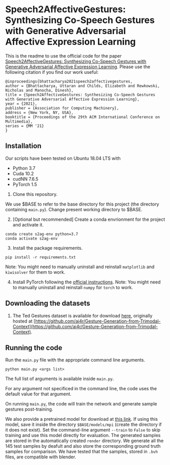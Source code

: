 # Speech2AffectiveGestures: Synthesizing Co-Speech Gestures with Generative Adversarial Affective Expression Learning

This is the readme to use the official code for the paper [Speech2AffectiveGestures: Synthesizing Co-Speech Gestures with Generative Adversarial Affective Expression Learning](http://arxiv.org/link_broken). Please use the following citation if you find our work useful:

```
@inproceedings{bhattacharya2021speech2affectivegestures,
author = {Bhattacharya, Uttaran and Childs, Elizabeth and Rewkowski, Nicholas and Manocha, Dinesh},
title = {Speech2AffectiveGestures: Synthesizing Co-Speech Gestures with Generative Adversarial Affective Expression Learning},
year = {2021},
publisher = {Association for Computing Machinery},
address = {New York, NY, USA},
booktitle = {Proceedings of the 29th ACM International Conference on Multimedia},
series = {MM '21}
}
```

## Installation
Our scripts have been tested on Ubuntu 18.04 LTS with
- Python 3.7
- Cuda 10.2
- cudNN 7.6.5
- PyTorch 1.5

1. Clone this repository.

We use $BASE to refer to the base directory for this project (the directory containing `main.py`). Change present working directory to $BASE.

2. [Optional but recommended] Create a conda envrionment for the project and activate it.

```
conda create s2ag-env python=3.7
conda activate s2ag-env
```

3. Install the package requirements.

```
pip install -r requirements.txt
```
Note: You might need to manually uninstall and reinstall `matplotlib` and `kiwisolver` for them to work.

4. Install PyTorch following the [official instructions](https://pytorch.org/).
Note: You might need to manually uninstall and reinstall `numpy` for `torch` to work.

## Downloading the datasets
1. The Ted Gestures dataset is available for download [here](https://kaistackr-my.sharepoint.com/:u:/g/personal/zeroyy_kaist_ac_kr/EYAPLf8Hvn9Oq9GMljHDTK4BRab7rl9hAOcnjkriqL8qSg), originally hosted at [https://github.com/ai4r/Gesture-Generation-from-Trimodal-Context](https://github.com/ai4r/Gesture-Generation-from-Trimodal-Context).

## Running the code
Run the `main.py` file with the appropriate command line arguments.
```
python main.py <args list>
```

The full list of arguments is available inside `main.py`.

For any argument not specificed in the command line, the code uses the default value for that argument.

On running `main.py`, the code will train the network and generate sample gestures post-training.

We also provide a pretrained model for download at [this link](https://drive.google.com/file/d/1-i4dPMxz38bJOU41c8jDmkiiESqZV5-W/view?usp=sharing). If using this model, save it inside the directory `$BASE/models/mpi` (create the directory if it does not exist). Set the command-line argument `--train` to `False` to skip training and use this model directly for evaluation. The generated samples are stored in the automatically created `render` directory. We generate all the 145 test samples by deafult and also store the corresponding ground truth samples for comparison. We have tested that the samples, stored in `.bvh` files, are compatible with blender.

